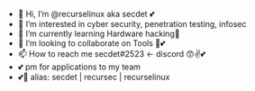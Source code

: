 - 👋 Hi, I’m @recurselinux aka secdet 💕 
- 👀 I’m interested in cyber security, penetration testing, infosec
- 🌱 I’m currently learning Hardware hacking🤖
- 💞️ I’m looking to collaborate on Tools 💞️💕
- 📫 How to reach me secdet#2523 <- discord  😙✌️💕
- 💕 pm for applications to my team
- 💕👀 alias: secdet | recursec | recurselinux

<!---
recursec/recursec is a ✨ special ✨ repository because its `README.md` (this file) appears on your GitHub profile.
You can click the Preview link to take a look at your changes.
--->
